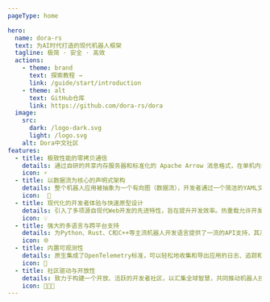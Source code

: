 ```yaml
---
pageType: home

hero:
  name: dora-rs
  text: 为AI时代打造的现代机器人框架
  tagline: 极简 · 安全 · 高效
  actions:
    - theme: brand
      text: 探索教程 →
      link: /guide/start/introduction
    - theme: alt
      text: GitHub仓库
      link: https://github.com/dora-rs/dora
  image:
    src: 
      dark: /logo-dark.svg
      light: /logo.svg
    alt: Dora中文社区
features:
  - title: 极致性能的零拷贝通信
    details: 通过自研的共享内存服务器和标准化的 Apache Arrow 消息格式，在单机内部实现了真正的“零拷贝”数据传输。这一机制从根本上消除了传统进程间通信的主要性能瓶颈，使其在处理大数据量时延迟极低。
    icon: ⚡️
  - title: 以数据流为核心的声明式架构
    details: 整个机器人应用被抽象为一个有向图（数据流），开发者通过一个简洁的YAML文件来声明式地定义图的结构。这种方式类极大地增强了应用的模块化、可组合性和可配置性，让复杂的系统逻辑变得直观且易于管理。
    icon:  🔗
  - title: 现代化的开发者体验与快速原型设计
    details: 引入了多项源自现代Web开发的先进特性，旨在提升开发效率。热重载允许开发者在不关闭和重启整个机器人系统的情况下，在运行时修改并重新加载代码。大量的开箱即用的预封装节点直接引用，快速搭建和验证原型系统。
    icon: 💡
  - title: 强大的多语言与跨平台支持
    details: 为Python、Rust、C和C++等主流机器人开发语言提供了一流的API支持，其高性能的零拷贝通信对所有支持的语言都有效，特别是解决了AI开发者社区高度依赖的Python性能问题。原生支持 Linux、macOS、Windows。
    icon: 🌐
  - title: 内置可观测性
    details: 原生集成了OpenTelemetry标准，可以轻松地收集和导出应用的日志、追踪和度量数据 。这使得开发者能够利用各种兼容的后端工具（如Prometheus, Datadog）来监控系统状态、分析性能瓶颈和调试复杂问题。
    icon: 🔭
  - title: 社区驱动与开放性
    details: 致力于构建一个开放、活跃的开发者社区，以汇集全球智慧，共同推动机器人技术的发展。作为一个完全开源的项目，其代码库、设计文档和发展路线图都是公开的，鼓励用户和贡献者参与其中，共同塑造框架的未来。
    icon: 🧑‍🤝‍🧑
---
```

